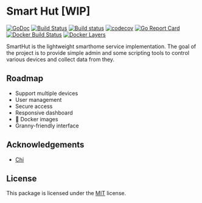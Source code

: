# Smart Hut [WIP]

[![GoDoc](https://godoc.org/github.com/smarthut/smarthut?status.svg)](https://godoc.org/github.com/smarthut/smarthut) [![Build Status](https://travis-ci.org/smarthut/smarthut.svg?branch=master)](https://travis-ci.org/smarthut/smarthut) [![Build status](https://ci.appveyor.com/api/projects/status/1lxy34tblt2y4ax8?svg=true)](https://ci.appveyor.com/project/leonidboykov/smarthut) [![codecov](https://codecov.io/gh/smarthut/smarthut/branch/master/graph/badge.svg)](https://codecov.io/gh/smarthut/smarthut) [![Go Report Card](https://goreportcard.com/badge/github.com/smarthut/smarthut)](https://goreportcard.com/report/github.com/smarthut/smarthut) [![Docker Build Status](https://img.shields.io/docker/build/smarthut/smarthut.svg)](https://hub.docker.com/r/smarthut/smarthut/) [![Docker Layers](https://images.microbadger.com/badges/image/smarthut/smarthut.svg)](https://microbadger.com/images/smarthut/smarthut)

SmartHut is the lightweight smarthome service implementation. The goal of the
project is to provide simple admin and some scripting tools to control various
devices and collect data from they.

## Roadmap

* Support multiple devices
* User management
* Secure access
* Responsive dashboard
* :whale: Docker images
* Granny-friendly interface

## Acknowledgements

* [Chi](https://github.com/go-chi/chi)

## License

This package is licensed under the [MIT](LICENSE) license.
